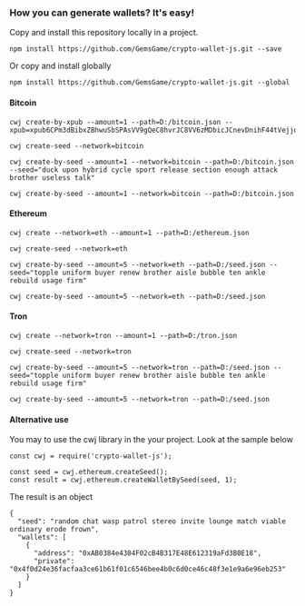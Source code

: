 ### How you can generate wallets? It's easy!
Copy and install this repository locally in a project.
```
npm install https://github.com/GemsGame/crypto-wallet-js.git --save
```

Or copy and install globally

```
npm install https://github.com/GemsGame/crypto-wallet-js.git --global
```
#### Bitcoin

```
cwj create-by-xpub --amount=1 --path=D:/bitcoin.json --xpub=xpub6CPm3dBibxZBhwuSbSPAsVV9gQeC8hvrJC8VV6zMDbicJCnevDnihF44tVejjqAzXNzFkWZN4B9jup6aGz5GJyJFVxoqTrJ1eZaSLQLuWuX

cwj create-seed --network=bitcoin

cwj create-by-seed --amount=1 --network=bitcoin --path=D:/bitcoin.json --seed="duck upon hybrid cycle sport release section enough attack brother useless talk"

cwj create-by-seed --amount=1 --network=bitcoin --path=D:/bitcoin.json
```

#### Ethereum

```
cwj create --network=eth --amount=1 --path=D:/ethereum.json

cwj create-seed --network=eth

cwj create-by-seed --amount=5 --network=eth --path=D:/seed.json --seed="topple uniform buyer renew brother aisle bubble ten ankle rebuild usage firm"

cwj create-by-seed --amount=5 --network=eth --path=D:/seed.json

```

#### Tron
```
cwj create --network=tron --amount=1 --path=D:/tron.json

cwj create-seed --network=tron

cwj create-by-seed --amount=5 --network=tron --path=D:/seed.json --seed="topple uniform buyer renew brother aisle bubble ten ankle rebuild usage firm"

cwj create-by-seed --amount=5 --network=tron --path=D:/seed.json

```


#### Alternative use
You may to use the cwj library in the your project.
Look at the sample below 

```
const cwj = require('crypto-wallet-js');

const seed = cwj.ethereum.createSeed();
const result = cwj.ethereum.createWalletBySeed(seed, 1);

```

The result is an object

```
{
  "seed": "random chat wasp patrol stereo invite lounge match viable ordinary erode frown",
  "wallets": [
    {
      "address": "0xAB0384e4304F02cB4B317E48E612319aFd3B0E18",
      "private": "0x4f0d24e36facfaa3ce61b61f01c6546bee4b0c6d0ce46c48f3e1e9a6e96eb253"
    }
  ]
}

```